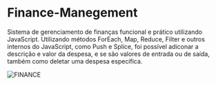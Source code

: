 # Finance-Manegement
Sistema de gerenciamento de finanças funcional e prático utilizando JavaScript.
Utilizando métodos ForEach, Map, Reduce, Filter e outros internos do JavaScript, como Push e Splice, foi possível adiconar a descrição e valor da despesa, e se são valores de entrada ou de saída, também como deletar uma despesa específica.


![FINANCE](https://github.com/Bruhnodev17/Finance-Manegement/assets/150696467/f08b607e-d6cf-4bcf-b9d0-7ff983b19c9c)
